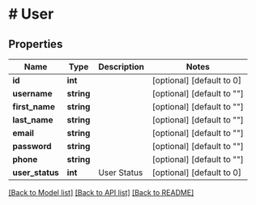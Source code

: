 # # User

## Properties

Name | Type | Description | Notes
------------ | ------------- | ------------- | -------------
**id** | **int** |  | [optional] [default to 0]
**username** | **string** |  | [optional] [default to ""]
**first_name** | **string** |  | [optional] [default to ""]
**last_name** | **string** |  | [optional] [default to ""]
**email** | **string** |  | [optional] [default to ""]
**password** | **string** |  | [optional] [default to ""]
**phone** | **string** |  | [optional] [default to ""]
**user_status** | **int** | User Status | [optional] [default to 0]

[[Back to Model list]](../../README.md#models) [[Back to API list]](../../README.md#endpoints) [[Back to README]](../../README.md)
